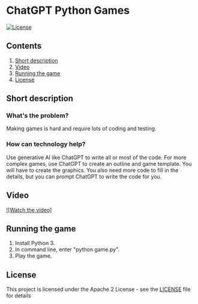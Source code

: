 # ChatGPT Python Games

[![License](https://img.shields.io/badge/License-Apache2-blue.svg)](https://www.apache.org/licenses/LICENSE-2.0) 

## Contents

1. [Short description](#short-description)
1. [Video](#video)
1. [Running the game](#running-the-game)
1. [License](#license)

## Short description

### What's the problem?

Making games is hard and require lots of coding and testing.

### How can technology help?

Use generative AI like ChatGPT to write all or most of the code. For more complex games, use ChatGPT to create an outline and game template. You will have to create the graphics. You also need more code to fill in the details, but you can prompt ChatGPT to write the code for you.

## Video

[![Watch the video]](https://youtu.be/AUsiRsaje8Q)

## Running the game

1. Install Python 3.
2. In command line, enter "python game.py".
3. Play the game.

## License

This project is licensed under the Apache 2 License - see the [LICENSE](LICENSE) file for details